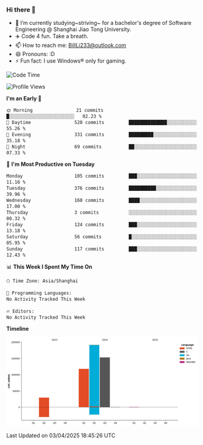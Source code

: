 ### Hi there 👋
- 🌱 I’m currently studying~striving~ for a bachelor's degree of Software Engineering @ Shanghai Jiao Tong University.
- ✈️ Code 4 fun. Take a breath.
- 📫 How to reach me: BillLi233@outlook.com
- 😄 Pronouns: :D
- ⚡ Fun fact: I use Windows® only for gaming.

<!--START_SECTION:waka-->
![Code Time](http://img.shields.io/badge/Code%20Time-427%20hrs%2052%20mins-blue)

![Profile Views](http://img.shields.io/badge/Profile%20Views-0-blue)

**I'm an Early 🐤** 

```text
🌞 Morning                21 commits          █░░░░░░░░░░░░░░░░░░░░░░░░   02.23 % 
🌆 Daytime                520 commits         ██████████████░░░░░░░░░░░   55.26 % 
🌃 Evening                331 commits         █████████░░░░░░░░░░░░░░░░   35.18 % 
🌙 Night                  69 commits          ██░░░░░░░░░░░░░░░░░░░░░░░   07.33 % 
```
📅 **I'm Most Productive on Tuesday** 

```text
Monday                   105 commits         ███░░░░░░░░░░░░░░░░░░░░░░   11.16 % 
Tuesday                  376 commits         ██████████░░░░░░░░░░░░░░░   39.96 % 
Wednesday                160 commits         ████░░░░░░░░░░░░░░░░░░░░░   17.00 % 
Thursday                 3 commits           ░░░░░░░░░░░░░░░░░░░░░░░░░   00.32 % 
Friday                   124 commits         ███░░░░░░░░░░░░░░░░░░░░░░   13.18 % 
Saturday                 56 commits          █░░░░░░░░░░░░░░░░░░░░░░░░   05.95 % 
Sunday                   117 commits         ███░░░░░░░░░░░░░░░░░░░░░░   12.43 % 
```


📊 **This Week I Spent My Time On** 

```text
🕑︎ Time Zone: Asia/Shanghai

💬 Programming Languages: 
No Activity Tracked This Week

🔥 Editors: 
No Activity Tracked This Week
```

**Timeline**

![Lines of Code chart](https://raw.githubusercontent.com/GMH233/GMH233/main/assets/bar_graph.png)


 Last Updated on 03/04/2025 18:45:26 UTC
<!--END_SECTION:waka-->

<!--
**GMH233/GMH233** is a ✨ _special_ ✨ repository because its `README.md` (this file) appears on your GitHub profile.

Here are some ideas to get you started:

- 🔭 I’m currently working on ...
- 🌱 I’m currently learning ...
- 👯 I’m looking to collaborate on ...
- 🤔 I’m looking for help with ...
- 💬 Ask me about ...
- 📫 How to reach me: ...
- 😄 Pronouns: ...
- ⚡ Fun fact: ...
-->
